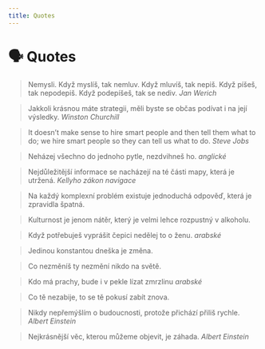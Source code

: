 ```yaml
---
title: Quotes
---
```


# 🗣 Quotes

> Nemysli. Když myslíš, tak nemluv. Když mluvíš, tak nepiš.
> Když píšeš, tak nepodepiš. Když podepíšeš, tak se nediv.
> *Jan Werich*

> Jakkoli krásnou máte strategii, měli byste se občas podívat i na její výsledky.
> *Winston Churchill*

> It doesn’t make sense to hire smart people and then tell them what to do;
> we hire smart people so they can tell us what to do.
> *Steve Jobs*

> Neházej všechno do jednoho pytle, nezdvihneš ho.
> *anglické*

> Nejdůležitější informace se nacházejí na té části mapy, která je utržená.
> *Kellyho zákon navigace*

> Na každý komplexní problém existuje jednoduchá odpověď, která je zpravidla špatná.

> Kulturnost je jenom nátěr, který je velmi lehce rozpustný v alkoholu.

> Když potřebuješ vyprášit čepici nedělej to o ženu.
> *arabské*

> Jedinou konstantou dneška je změna.

> Co nezměníš ty nezmění nikdo na světě.

> Kdo má prachy, bude i v pekle lízat zmrzlinu
> *arabské*

> Co tě nezabije, to se tě pokusí zabít znova.

> Nikdy nepřemýšlím o budoucnosti, protože přichází přiliš rychle.
> *Albert Einstein*

> Nejkrásnější věc, kterou můžeme objevit, je záhada.
> *Albert Einstein*
